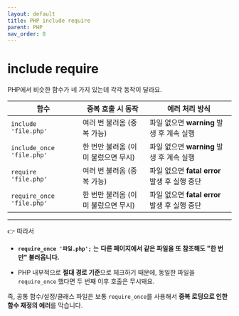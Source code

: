```yaml
---
layout: default
title: PHP include require
parent: PHP
nav_order: 8
---
```




# include require

PHP에서 비슷한 함수가 네 가지 있는데 각각 동작이 달라요.

|함수|중복 호출 시 동작|에러 처리 방식|
|---|---|---|
|`include 'file.php'`|여러 번 불러옴 (중복 가능)|파일 없으면 **warning** 발생 후 계속 실행|
|`include_once 'file.php'`|한 번만 불러옴 (이미 불렀으면 무시)|파일 없으면 **warning** 발생 후 계속 실행|
|`require 'file.php'`|여러 번 불러옴 (중복 가능)|파일 없으면 **fatal error** 발생 후 실행 중단|
|`require_once 'file.php'`|한 번만 불러옴 (이미 불렀으면 무시)|파일 없으면 **fatal error** 발생 후 실행 중단|

---

👉 따라서

- **`require_once '파일.php';`** 는 **다른 페이지에서 같은 파일을 또 참조해도 "한 번만" 불러옵니다.**
    
- PHP 내부적으로 **절대 경로 기준**으로 체크하기 때문에, 동일한 파일을 `require_once` 했다면 두 번째 이후 호출은 무시돼요.
    

즉, 공통 함수/설정/클래스 파일은 보통 `require_once`를 사용해서 **중복 로딩으로 인한 함수 재정의 에러**를 막습니다.